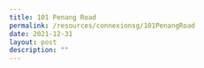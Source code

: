 ```yaml
---
title: 101 Penang Road
permalink: /resources/connexionsg/101PenangRoad
date: 2021-12-31
layout: post
description: ""
---
```

